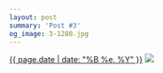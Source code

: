 ```yaml
---
layout: post
summary: 'Post #3'
og_image: 3-1280.jpg
---
```


<p>
  <time><a href="/3">{{ page.date | date: "%B %e, %Y" }}</a></time>
  <a href="/3"><img src="{{ site.assets_url }}/3-640.jpg" srcset="{{ site.assets_url }}/3-1280.jpg 1280w, {{ site.assets_url }}/3-960.jpg 960w, {{ site.assets_url }}/3-640.jpg 640w, {{ site.assets_url }}/3-320.jpg 320w" sizes="(min-width: 700px) 50vw, calc(100vw - 2rem)" /></a>
</p>
